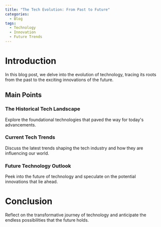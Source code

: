 ```yaml
---
title: "The Tech Evolution: From Past to Future"
categories:
  - Blog
tags:
  - Technology
  - Innovation
  - Future Trends
---
```


# Introduction
In this blog post, we delve into the evolution of technology, tracing its roots from the past to the exciting innovations of the future.

## Main Points
### The Historical Tech Landscape
Explore the foundational technologies that paved the way for today's advancements.

### Current Tech Trends
Discuss the latest trends shaping the tech industry and how they are influencing our world.

### Future Technology Outlook
Peek into the future of technology and speculate on the potential innovations that lie ahead.

# Conclusion
Reflect on the transformative journey of technology and anticipate the endless possibilities that the future holds.